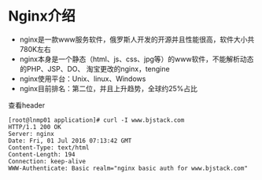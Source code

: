 # Nginx介绍

 
- nginx是一款www服务软件，俄罗斯人开发的开源并且性能很高，软件大小共780K左右
- nginx本身是一个静态（html、js、css、jpg等）的www软件，不能解析动态的PHP、JSP、DO、
淘宝更改的nginx，tengine
- nginx使用平台：Unix、linux、Windows
- nginx目前排名：第二位，并且上升趋势，全球约25%占比

查看header

```
[root@lnmp01 application]# curl -I www.bjstack.com
HTTP/1.1 200 OK
Server: nginx
Date: Fri, 01 Jul 2016 07:13:42 GMT
Content-Type: text/html
Content-Length: 194
Connection: keep-alive
WWW-Authenticate: Basic realm="nginx basic auth for www.bjstack.com"
```